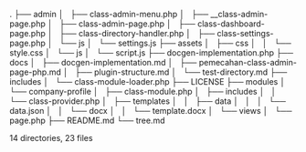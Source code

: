 .
├── admin
│   ├── class-admin-menu.php
│   ├── __class-admin-page.php
│   ├── class-admin-page.php
│   ├── class-dashboard-page.php
│   ├── class-directory-handler.php
│   ├── class-settings-page.php
│   └── js
│       └── settings.js
├── assets
│   ├── css
│   │   └── style.css
│   └── js
│       └── script.js
├── docgen-implementation.php
├── docs
│   ├── docgen-implementation.md
│   ├── pemecahan-class-admin-page-php.md
│   ├── plugin-structure.md
│   └── test-directory.md
├── includes
│   └── class-module-loader.php
├── LICENSE
├── modules
│   └── company-profile
│       ├── class-module.php
│       ├── includes
│       │   └── class-provider.php
│       ├── templates
│       │   ├── data
│       │   │   └── data.json
│       │   └── docx
│       │       └── template.docx
│       └── views
│           └── page.php
├── README.md
└── tree.md

14 directories, 23 files

